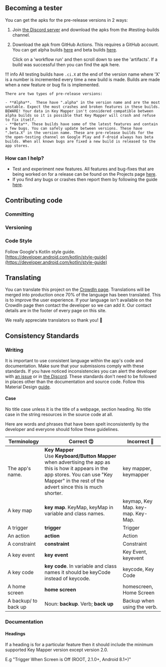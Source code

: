 ## Becoming a tester

You can get the apks for the pre-release versions in 2 ways:

1. Join [the Discord server](http://keymapper.club) and download the apks from the #testing-builds channel.
2. Download the apk from GitHub Actions. This requires a GitHub account.
    You can get alpha builds [here](https://github.com/sds100/KeyMapper/actions/workflows/android.yml) and beta builds [here](https://github.com/sds100/KeyMapper/actions/workflows/android-release.yml).

    Click on a 'workflow run' and then scroll down to see the 'artifacts'. If a build was successful then you can find the apk here.

!!! info
    All testing builds have `.ci.X` at the end of the version name where 'X' is a number is incremented every time a new build is made. Builds are made when a new feature or bug fix is implemented.

    There are two types of pre-release versions:

    - **Alpha**.  These have ".alpha" in the version name and are the most unstable. Expect the most crashes and broken features in these builds. BEWARE! Your data in Key Mapper isn't considered compatible between alpha builds so it is possible that Key Mapper will crash and refuse to fix itself.
    - **Beta**. These builds have some of the latest features and contain a few bugs. You can safely update between versions. These have ".beta.X" in the version name. These are pre-release builds for the the open-testing channel on Google Play and F-droid always has beta builds. When all known bugs are fixed a new build is released to the app stores.

### How can I help?
- Test and experiment new features. All features and bug-fixes that are being worked on for a release can be found on the Projects page [here](https://github.com/sds100/KeyMapper/projects).
- If you find any bugs or crashes then report them by following the guide [here](report-issues.md).

## Contributing code

### Committing

### Versioning

### Code Style

Follow Google's Kotlin style guide. [https://developer.android.com/kotlin/style-guide](https://developer.android.com/kotlin/style-guide)

## Translating
You can translate this project on the [CrowdIn page](https://crowdin.com/project/key-mapper). Translations will be merged into production once 70% of the language has been translated. This is to improve the user experience. If your language isn't available on the CrowdIn page then contact the developer so we can add it. Our contact details are in the footer of every page on this site.

We really appreciate translators so thank you! 🙂

## Consistency Standards

### Writing

It is important to use consistent language within the app's code and documentation. Make sure that your submissions comply with these standards. If you have noticed inconsistencies you can alert the developer with [an issue](https://github.com/sds100/KeyMapper/issues/new) or in [the Discord](http://keymapper.club). These standards don't need to be followed in places other than the documentation and source code. Follow this Material Design [guide](https://material.io/design/communication/writing.html).

#### Case

No title case unless it is the title of a webpage, section heading. No title case in the string resources in the source code at all.

Here are words and phrases that have been spelt inconsistently by the developer and everyone should follow these guidelines. 

| Terminology           | Correct 😍                                                    | Incorrect 👿                        |
| --------------- | ------------------------------------------------------------ | ---------------------------------- |
| The app's name. | **Key Mapper**<br />Use **Keyboard/Button Mapper** when advertising the app as this is how it appears in the app stores. You can use "Key Mapper" in the rest of the advert since this is much shorter. | key mapper, keymapper              |
| A key map       | **key map**. KeyMap, keyMap in variable and class names. | keymap, Key Map. key-map. Key-Map. |
| A trigger       | **trigger**                                                  | Trigger                            |
| An action       | **action**                                                   | Action                             |
| A constraint    | **constraint**                                               | Constraint                         |
| A key event | **key event** | Key Event, keyevent |
| A key code | **key code**. In variable and class names it should be keyCode instead of keycode. | keycode, Key Code |
| A home screen | **home screen** | homescreen, Home Screen |
| A backup/ to back up | Noun: **backup**. Verb; **back up** | Backup when using the verb. |

### Documentation

#### Headings

If a heading is for a particular feature then it should include the minimum supported Key Mapper version except version 2.0.

E.g "Trigger When Screen is Off (ROOT, 2.1.0+, Android 8.1+)"
